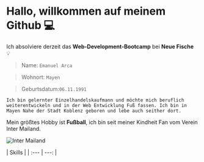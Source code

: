 # Hallo, willkommen auf meinem Github :computer:

Ich absolviere derzeit das **Web-Development-Bootcamp** bei **Neue Fische** :bulb:

> Name: `Emanuel Arca`

> Wohnort: `Mayen`

> Geburtsdatum:`06.11.1991`

`Ich bin gelernter Einzelhandelskaufmann und möchte mich beruflich weiterentwickeln und in der Web Entwicklung Fuß fassen. Ich bin in Mayen Nahe der Stadt Koblenz geboren und lebe auch seither dort.`



Mein größtes Hobby ist **Fußball**, ich bin seit meiner Kindheit Fan vom Verein Inter Mailand.

![Inter Mailand ](https://s.hs-data.com/bilder/teamfotos/640x360/507.jpg)

| Skills | 
| :--- | ---: |

